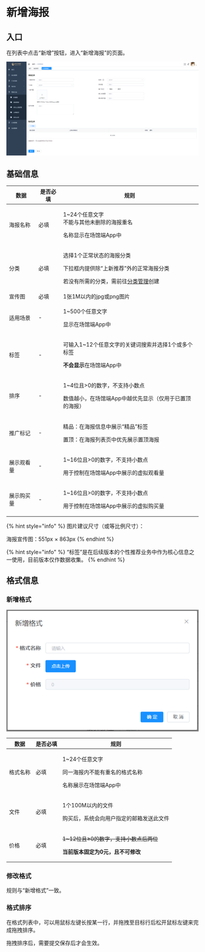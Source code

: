 # 新增海报

## 入口

在列表中点击“新增”按钮，进入“新增海报”的页面。

![新增海报](<../../../.gitbook/assets/image (31).png>)

## 基础信息

| 数据    | 是否必填 | 规则                                                                                                         |
| ----- | ---- | ---------------------------------------------------------------------------------------------------------- |
| 海报名称  | 必填   | <p>1~24个任意文字<br>不能与其他未删除的海报重名</p><p>名称显示在场馆端App中</p>                                                       |
| 分类    | 必填   | <p>选择1个正常状态的海报分类</p><p>下拉框内提供除“上新推荐”外的正常海报分类</p><p>若没有所需的分类，需前往<a href="../classification/">分类管理</a>创建</p> |
| 宣传图   | 必填   | 1张1M以内的jpg或png图片                                                                                           |
| 适用场景  | -    | <p>1~500个任意文字</p><p>显示在场馆端App中</p>                                                                         |
| 标签    | -    | <p>可输入1~12个任意文字的关键词搜索并选择1个或多个标签</p><p><strong>不会显示</strong>在场馆端App中</p>                                    |
| 排序    | -    | <p>1~4位且>0的数字，不支持小数点</p><p>数值越小，在场馆端App中越优先显示（仅用于已置顶的海报）</p>                                               |
| 推广标记  | -    | <p>精品：在海报信息中展示“精品”标签</p><p>置顶：在海报列表页中优先展示置顶海报</p>                                                          |
| 展示观看量 | -    | <p>1~16位且>0的数字，不支持小数点</p><p>用于控制在场馆端App中展示的虚拟观看量</p>                                                       |
| 展示购买量 | -    | <p>1~16位且>0的数字，不支持小数点</p><p>用于控制在场馆端App中展示的虚拟购买量</p>                                                       |

{% hint style="info" %}
图片建议尺寸（或等比例尺寸）：

海报宣传图：551px × 863px
{% endhint %}

{% hint style="info" %}
“标签”是在后续版本的个性推荐业务中作为核心信息之一使用，目前版本仅作数据收集。
{% endhint %}

## 格式信息

### 新增格式

![新增格式对话框](<../../../.gitbook/assets/image (32).png>)

| 数据   | 是否必填 | 规则                                                                            |
| ---- | ---- | ----------------------------------------------------------------------------- |
| 格式名称 | 必填   | <p>1~24个任意文字</p><p>同一海报内不能有重名的格式名称</p><p>名称展示在场馆端App中</p>                     |
| 文件   | 必填   | <p>1个100M以内的文件</p><p>购买后，系统会向用户指定的邮箱发送此文件</p>                                 |
| 价格   | 必填   | <p><del>1~12位且≥0的数字，支持小数点后两位</del></p><p><strong>当前版本固定为0元，且不可修改</strong></p> |

### 修改格式

规则与“新增格式”一致。

### 格式排序

在格式列表中，可以用鼠标左键长按某一行，并拖拽至目标行后松开鼠标左键来完成拖拽排序。

拖拽排序后，需要提交保存后才会生效。
